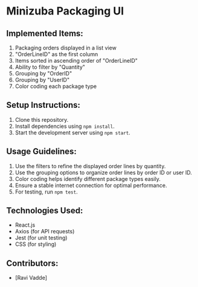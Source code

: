 # Minizuba Packaging UI

## Implemented Items:
1. Packaging orders displayed in a list view
2. "OrderLineID" as the first column
3. Items sorted in ascending order of "OrderLineID"
4. Ability to filter by "Quantity"
5. Grouping by "OrderID"
6. Grouping by "UserID"
7. Color coding each package type

## Setup Instructions:
1. Clone this repository.
2. Install dependencies using `npm install`.
3. Start the development server using `npm start`.

## Usage Guidelines:
1. Use the filters to refine the displayed order lines by quantity.
2. Use the grouping options to organize order lines by order ID or user ID.
3. Color coding helps identify different package types easily.
4. Ensure a stable internet connection for optimal performance.
5. For testing, run `npm test`.

## Technologies Used:
- React.js
- Axios (for API requests)
- Jest (for unit testing)
- CSS (for styling)

## Contributors:
- [Ravi Vadde]
